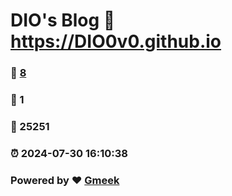 # DIO's Blog :link: https://DIO0v0.github.io 
### :page_facing_up: [8](https://DIO0v0.github.io/tag.html) 
### :speech_balloon: 1 
### :hibiscus: 25251 
### :alarm_clock: 2024-07-30 16:10:38 
### Powered by :heart: [Gmeek](https://github.com/Meekdai/Gmeek)
